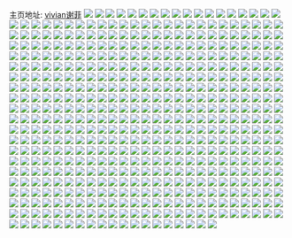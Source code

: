 主页地址: [vivian谢菲](https://weibo.com/u/1768147232) 
![](https://wx4.sinaimg.cn/mw2000/6963c920ly1g4ouaq6gptj21w01w01kx.jpg) 
![](https://wx4.sinaimg.cn/mw2000/6963c920ly1g4ouaril0jj21w01w01kx.jpg) 
![](https://wx4.sinaimg.cn/mw2000/6963c920ly1g4ouast2i8j21w01w01kx.jpg) 
![](https://wx4.sinaimg.cn/mw2000/6963c920ly1g4ljef4lafj20rs0rs0yh.jpg) 
![](https://wx4.sinaimg.cn/mw2000/6963c920ly1g4ljffsl9lj20yi1pcu13.jpg) 
![](https://wx4.sinaimg.cn/mw2000/6963c920ly1g4le8v1sxwj216o16mkip.jpg) 
![](https://wx4.sinaimg.cn/mw2000/6963c920ly1g4k4vefh7rj20u00u0b29.jpg) 
![](https://wx4.sinaimg.cn/mw2000/6963c920ly1g4bx6vwhvyj22io2ionpd.jpg) 
![](https://wx4.sinaimg.cn/mw2000/6963c920ly1g4b0366ot2j21t21t27pb.jpg) 
![](https://wx4.sinaimg.cn/mw2000/6963c920ly1g4b02gsaz9j21w01w0tvx.jpg) 
![](https://wx4.sinaimg.cn/mw2000/6963c920ly1g4b036vmgnj21w01w04ne.jpg) 
![](https://wx4.sinaimg.cn/mw2000/6963c920ly1g4b037li90j21w01w0nnq.jpg) 
![](https://wx4.sinaimg.cn/mw2000/6963c920ly1g4b0391rknj21v51v51en.jpg) 
![](https://wx4.sinaimg.cn/mw2000/6963c920ly1g4b02cha8dj21jj2iou0x.jpg) 
![](https://wx4.sinaimg.cn/mw2000/6963c920ly1g4as70lginj21t01xk7wi.jpg) 
![](https://wx4.sinaimg.cn/mw2000/6963c920ly1g4as726wnxj224u24ue82.jpg) 
![](https://wx4.sinaimg.cn/mw2000/6963c920ly1g4939n8f1oj22c02c0u0x.jpg) 
![](https://wx4.sinaimg.cn/mw2000/6963c920ly1g4939o5v7ej21v91v91gf.jpg) 
![](https://wx4.sinaimg.cn/mw2000/6963c920ly1g4939oqimaj21w01w0nmh.jpg) 
![](https://wx4.sinaimg.cn/mw2000/6963c920ly1g4939t6u36j22io2iou0x.jpg) 
![](https://wx4.sinaimg.cn/mw2000/6963c920ly1g459z6gjpwj20u0140nc6.jpg) 
![](https://wx4.sinaimg.cn/mw2000/6963c920ly1g44yv6mrz0j20rs5clx6q.jpg) 
![](https://wx4.sinaimg.cn/mw2000/6963c920ly1g437rtbpcaj20u00u04l7.jpg) 
![](https://wx4.sinaimg.cn/mw2000/6963c920ly1g426gx0lbkj20u00u07g3.jpg) 
![](https://wx4.sinaimg.cn/mw2000/6963c920ly1g3w151gcp9j22c02c0u0y.jpg) 
![](https://wx4.sinaimg.cn/mw2000/6963c920ly1g3tfqueg55j22io2io1ky.jpg) 
![](https://wx4.sinaimg.cn/mw2000/6963c920ly1g3shgmd17qj21w02io1kz.jpg) 
![](https://wx4.sinaimg.cn/mw2000/6963c920ly1g3shgz8ndjj21qz2inhdu.jpg) 
![](https://wx4.sinaimg.cn/mw2000/6963c920ly1g3shgoa2kkj21w02iokjm.jpg) 
![](https://wx4.sinaimg.cn/mw2000/6963c920ly1g3shgx6lclj21ol1ol7wh.jpg) 
![](https://wx4.sinaimg.cn/mw2000/6963c920ly1g3shh1ma6fj21w02iou0y.jpg) 
![](https://wx4.sinaimg.cn/mw2000/6963c920ly1g3shgs7c0tj21w02ionpe.jpg) 
![](https://wx4.sinaimg.cn/mw2000/6963c920ly1g3shgpsv6nj21w02io7wi.jpg) 
![](https://wx4.sinaimg.cn/mw2000/6963c920ly1g3shgeelfhj21w02io1kz.jpg) 
![](https://wx4.sinaimg.cn/mw2000/6963c920ly1g3shgvqcsxj22io1w0hdu.jpg) 
![](https://wx4.sinaimg.cn/mw2000/6963c920ly1g3rthw24xhj22c02c01kz.jpg) 
![](https://wx4.sinaimg.cn/mw2000/6963c920ly1g3rthyar0yj22c02c0hdv.jpg) 
![](https://wx4.sinaimg.cn/mw2000/6963c920ly1g3rti1uniej22c02c07wj.jpg) 
![](https://wx4.sinaimg.cn/mw2000/6963c920ly1g3rthi53bfj22c02c07wi.jpg) 
![](https://wx4.sinaimg.cn/mw2000/6963c920ly1g3rthjl9sqj22c02c0x6p.jpg) 
![](https://wx4.sinaimg.cn/mw2000/6963c920ly1g3rthl1oayj22c02c0x6p.jpg) 
![](https://wx4.sinaimg.cn/mw2000/6963c920ly1g3rthrg0ynj22c02c01kz.jpg) 
![](https://wx4.sinaimg.cn/mw2000/6963c920ly1g3rthoz5k4j21w01w0kjl.jpg) 
![](https://wx4.sinaimg.cn/mw2000/6963c920ly1g3rthmxlfhj21w02io4qq.jpg) 
![](https://wx4.sinaimg.cn/mw2000/6963c920ly1g3raeo3rj1j22c02c0qv5.jpg) 
![](https://wx4.sinaimg.cn/mw2000/6963c920ly1g3r6lpiphuj22io2iob29.jpg) 
![](https://wx4.sinaimg.cn/mw2000/6963c920gy1g3r6lo676lj22io2iokjl.jpg) 
![](https://wx4.sinaimg.cn/mw2000/6963c920gy1g3nsdl31w4j21w02iob2a.jpg) 
![](https://wx4.sinaimg.cn/mw2000/6963c920gy1g3nsdv8p8rj21w02ioe82.jpg) 
![](https://wx4.sinaimg.cn/mw2000/6963c920ly1g3lek3z8jaj21w02iokjm.jpg) 
![](https://wx4.sinaimg.cn/mw2000/6963c920ly1g3lek22iguj21w02io1ky.jpg) 
![](https://wx4.sinaimg.cn/mw2000/6963c920ly1g3lek54p50j21w02io7wh.jpg) 
![](https://wx4.sinaimg.cn/mw2000/6963c920ly1g3lek5yb9wj21w02io1ky.jpg) 
![](https://wx4.sinaimg.cn/mw2000/6963c920ly1g3lek72xibj21w02iob2a.jpg) 
![](https://wx4.sinaimg.cn/mw2000/6963c920ly1g3lek84htbj21w02iou0x.jpg) 
![](https://wx4.sinaimg.cn/mw2000/6963c920ly1g3laqa28z6j20u00u01ip.jpg) 
![](https://wx4.sinaimg.cn/mw2000/6963c920ly1g3hqmv3l00j20yi1pchaz.jpg) 
![](https://wx4.sinaimg.cn/mw2000/6963c920ly1g3hqmw1ahdj20yi1pcu0x.jpg) 
![](https://wx4.sinaimg.cn/mw2000/6963c920ly1g3hqmx5z8uj20yi1pc4qq.jpg) 
![](https://wx4.sinaimg.cn/mw2000/6963c920ly1g3hcidn0d7j21f02io4qq.jpg) 
![](https://wx4.sinaimg.cn/mw2000/6963c920ly1g3gnyxtanuj20u0140e81.jpg) 
![](https://wx4.sinaimg.cn/mw2000/6963c920ly1g2le729iyxj20u00u0kj6.jpg) 
![](https://wx4.sinaimg.cn/mw2000/6963c920ly1g2h44pgq15j225b2c0npk.jpg) 
![](https://wx4.sinaimg.cn/mw2000/6963c920ly1g1zopq9zpvj20rs0rsh26.jpg) 
![](https://wx4.sinaimg.cn/mw2000/6963c920ly1g1zopodh0bj20hs0m749a.jpg) 
![](https://wx4.sinaimg.cn/mw2000/6963c920ly1g1zopr2jwlj20hs0hsjtd.jpg) 
![](https://wx4.sinaimg.cn/mw2000/6963c920ly1g1t7s0fjq1j22c02c0u12.jpg) 
![](https://wx4.sinaimg.cn/mw2000/6963c920ly1g1rufoyuddj22io2io4qu.jpg) 
![](https://wx4.sinaimg.cn/mw2000/6963c920ly1g1msmfo3w5j20yi0yihdt.jpg) 
![](https://wx4.sinaimg.cn/mw2000/6963c920ly1g1hoond80aj22io2iokjs.jpg) 
![](https://wx4.sinaimg.cn/mw2000/6963c920ly1g193ua6aglj21t02goqvb.jpg) 
![](https://wx4.sinaimg.cn/mw2000/6963c920ly1g193ttuujwj21gj1gju0z.jpg) 
![](https://wx4.sinaimg.cn/mw2000/6963c920gy1g0vowijcuoj21w02ioe8b.jpg) 
![](https://wx4.sinaimg.cn/mw2000/6963c920gy1g0vowp314wj21w02io1l7.jpg) 
![](https://wx4.sinaimg.cn/mw2000/6963c920gy1g0vowvt49pj21w02iou16.jpg) 
![](https://wx4.sinaimg.cn/mw2000/6963c920gy1g0vox2awnrj21w02iou16.jpg) 
![](https://wx4.sinaimg.cn/mw2000/6963c920gy1g0vox90n0yj21w02io7wr.jpg) 
![](https://wx4.sinaimg.cn/mw2000/6963c920gy1g0voxf0szxj21w02io7wq.jpg) 
![](https://wx4.sinaimg.cn/mw2000/6963c920gy1g0vowbwu8pj21w02ioe8c.jpg) 
![](https://wx4.sinaimg.cn/mw2000/6963c920gy1g0voxl2zlqj21w02ionpl.jpg) 
![](https://wx4.sinaimg.cn/mw2000/6963c920gy1g0voxqfq8dj21iv2io7wn.jpg) 
![](https://wx4.sinaimg.cn/mw2000/6963c920ly1g0uk56t837j20rs15o4qp.jpg) 
![](https://wx4.sinaimg.cn/mw2000/6963c920ly1g0uk5fb3haj22c02c0b2f.jpg) 
![](https://wx4.sinaimg.cn/mw2000/6963c920gy1g0pwbp1q9uj22c02c01l6.jpg) 
![](https://wx4.sinaimg.cn/mw2000/6963c920ly1g0mz38vwqej20yi0yie81.jpg) 
![](https://wx4.sinaimg.cn/mw2000/6963c920ly1g0d7o6w1v0j22io1w0e87.jpg) 
![](https://wx4.sinaimg.cn/mw2000/6963c920ly1g0bytwpcolj20yi0yikjl.jpg) 
![](https://wx4.sinaimg.cn/mw2000/6963c920ly1g095khe0bgj22c02c0e88.jpg) 
![](https://wx4.sinaimg.cn/mw2000/6963c920ly1g08mcie4wxj20rs6aoqve.jpg) 
![](https://wx4.sinaimg.cn/mw2000/6963c920gy1g064ex46exj20rs3xpx6u.jpg) 
![](https://wx4.sinaimg.cn/mw2000/6963c920gy1g064eilf18j20ms0msaac.jpg) 
![](https://wx4.sinaimg.cn/mw2000/6963c920gy1g063z1c9pxj20yi0yinpd.jpg) 
![](https://wx4.sinaimg.cn/mw2000/6963c920ly1g012ccssytj20hs0mq7mv.jpg) 
![](https://wx4.sinaimg.cn/mw2000/6963c920ly1g012cd6542j20pi1294qp.jpg) 
![](https://wx4.sinaimg.cn/mw2000/6963c920ly1g00ft76ealj20yi0yikjl.jpg) 
![](https://wx4.sinaimg.cn/mw2000/6963c920ly1g000vkcce1j20ij0ijt9w.jpg) 
![](https://wx4.sinaimg.cn/mw2000/6963c920ly1g000vkn6kdj20ii0ij0tp.jpg) 
![](https://wx4.sinaimg.cn/mw2000/6963c920ly1g000vk19q3j20ij0ijjsi.jpg) 
![](https://wx4.sinaimg.cn/mw2000/6963c920ly1g000vlr4xlj20ij0iiabp.jpg) 
![](https://wx4.sinaimg.cn/mw2000/6963c920ly1g000vl8xt9j20p2140k0v.jpg) 
![](https://wx4.sinaimg.cn/mw2000/6963c920ly1g000vm1da4j20ij0iidhf.jpg) 
![](https://wx4.sinaimg.cn/mw2000/6963c920ly1fzuztmyqtoj22c02c0e89.jpg) 
![](https://wx4.sinaimg.cn/mw2000/6963c920ly1fzuzts7as3j20yi0pzb1q.jpg) 
![](https://wx4.sinaimg.cn/mw2000/6963c920gy1fzu7kialf5j20u00u0tex.jpg) 
![](https://wx4.sinaimg.cn/mw2000/6963c920gy1fzu7kiwbuyj20tz0u043n.jpg) 
![](https://wx4.sinaimg.cn/mw2000/6963c920gy1fzu7kjj26qj20u00u0n5u.jpg) 
![](https://wx4.sinaimg.cn/mw2000/6963c920gy1fzu7khgwhjj20tz0u046h.jpg) 
![](https://wx4.sinaimg.cn/mw2000/6963c920gy1fzu7kkfp90j20k00k07ko.jpg) 
![](https://wx4.sinaimg.cn/mw2000/6963c920gy1fzu7kl5yw1j20tz0u0qb0.jpg) 
![](https://wx4.sinaimg.cn/mw2000/6963c920gy1fzu7klxplmj20u00u0wmw.jpg) 
![](https://wx4.sinaimg.cn/mw2000/6963c920gy1fzu7kmhkdnj20u00u0ai0.jpg) 
![](https://wx4.sinaimg.cn/mw2000/6963c920gy1fzu7kn2brkj20tz0u0do3.jpg) 
![](https://wx4.sinaimg.cn/mw2000/6963c920ly1fzsh19pt21j20u00u0kjl.jpg) 
![](https://wx4.sinaimg.cn/mw2000/6963c920gy1fzr6vaojdmj20rs4q1x6v.jpg) 
![](https://wx4.sinaimg.cn/mw2000/6963c920ly1fzkfcu362wj22io2io7wl.jpg) 
![](https://wx4.sinaimg.cn/mw2000/6963c920ly1fzftgiran3j20yi0yib29.jpg) 
![](https://wx4.sinaimg.cn/mw2000/6963c920ly1fzek6tf439j20go0m8gnv.jpg) 
![](https://wx4.sinaimg.cn/mw2000/6963c920ly1fzek6fdyrej20go0m8dhs.jpg) 
![](https://wx4.sinaimg.cn/mw2000/6963c920ly1fzek6s44utj22c02c0u14.jpg) 
![](https://wx4.sinaimg.cn/mw2000/6963c920ly1fzek6twihij20go0m8jt9.jpg) 
![](https://wx4.sinaimg.cn/mw2000/6963c920ly1fzdizggbhzj21o02you12.jpg) 
![](https://wx4.sinaimg.cn/mw2000/6963c920ly1fzdiyz7mbej22c02c0kb6.jpg) 
![](https://wx4.sinaimg.cn/mw2000/6963c920ly1fzdfqouptej22c02c04qy.jpg) 
![](https://wx4.sinaimg.cn/mw2000/6963c920ly1fzc97lsb2gj20rs5icnpm.jpg) 
![](https://wx4.sinaimg.cn/mw2000/6963c920gy1fz9daukzm1j22c02c0njm.jpg) 
![](https://wx4.sinaimg.cn/mw2000/6963c920gy1fz86dh9gajj20rs4mokjr.jpg) 
![](https://wx4.sinaimg.cn/mw2000/6963c920ly1fz4686v731j21400u077g.jpg) 
![](https://wx4.sinaimg.cn/mw2000/6963c920ly1fz46bu6y3cj22c02c0e89.jpg) 
![](https://wx4.sinaimg.cn/mw2000/6963c920ly1fz0699qtscj20u00u04ah.jpg) 
![](https://wx4.sinaimg.cn/mw2000/6963c920ly1fyxtwxyxroj22c02c0b2g.jpg) 
![](https://wx4.sinaimg.cn/mw2000/6963c920ly1fyxtxaermjj21w02ioqvb.jpg) 
![](https://wx4.sinaimg.cn/mw2000/6963c920ly1fyqrs5ddxyj20yi12u1kx.jpg) 
![](https://wx4.sinaimg.cn/mw2000/6963c920ly1fyqchflxyjj20rs0qogqf.jpg) 
![](https://wx4.sinaimg.cn/mw2000/6963c920ly1fyqchfv7n5j20qu0qmadz.jpg) 
![](https://wx4.sinaimg.cn/mw2000/6963c920ly1fyqchg351jj20rs0qngr8.jpg) 
![](https://wx4.sinaimg.cn/mw2000/6963c920ly1fyqchgeaj3j20hc0n4k1h.jpg) 
![](https://wx4.sinaimg.cn/mw2000/6963c920ly1fyqchgm8rzj20rs0qm0wl.jpg) 
![](https://wx4.sinaimg.cn/mw2000/6963c920ly1fyqchfagcqj20fk0ko113.jpg) 
![](https://wx4.sinaimg.cn/mw2000/6963c920ly1fyqchgtshej20rs0qndjf.jpg) 
![](https://wx4.sinaimg.cn/mw2000/6963c920ly1fyqchh7u1jj20qq0qigrd.jpg) 
![](https://wx4.sinaimg.cn/mw2000/6963c920ly1fyqchhu9jcj20rs0qnaej.jpg) 
![](https://wx4.sinaimg.cn/mw2000/6963c920ly1fyniz1afc7j20rs3w5qv9.jpg) 
![](https://wx4.sinaimg.cn/mw2000/6963c920ly1fyjr2pag1jj21w01w04qu.jpg) 
![](https://wx4.sinaimg.cn/mw2000/6963c920ly1fyjr1i1x0tj22c02c04qx.jpg) 
![](https://wx4.sinaimg.cn/mw2000/6963c920ly1fyi1wf9wrfj20rs5twe88.jpg) 
![](https://wx4.sinaimg.cn/mw2000/6963c920ly1fydc8x75r0j22c02c07wn.jpg) 
![](https://wx4.sinaimg.cn/mw2000/6963c920ly1fydc8k0r5aj22c02c0hdz.jpg) 
![](https://wx4.sinaimg.cn/mw2000/6963c920ly1fydc964kgkj22c02c0u13.jpg) 
![](https://wx4.sinaimg.cn/mw2000/6963c920gy1fy3w6eiurij21w01bx1kz.jpg) 
![](https://wx4.sinaimg.cn/mw2000/6963c920gy1fy3w6j6ffjj21w01cl1kz.jpg) 
![](https://wx4.sinaimg.cn/mw2000/6963c920ly1fy324h7e06j22c02c0qvc.jpg) 
![](https://wx4.sinaimg.cn/mw2000/6963c920ly1fxuzcmdmvuj20zk0qo7h6.jpg) 
![](https://wx4.sinaimg.cn/mw2000/6963c920ly1fxuzcn3n14j20qo0qotii.jpg) 
![](https://wx4.sinaimg.cn/mw2000/6963c920gy1fxscpo0d7zj20rs6dm4qw.jpg) 
![](https://wx4.sinaimg.cn/mw2000/6963c920ly1fxrkb31ycpj21w02ionpj.jpg) 
![](https://wx4.sinaimg.cn/mw2000/6963c920ly1fxrkb7czykj21w02iob2f.jpg) 
![](https://wx4.sinaimg.cn/mw2000/6963c920ly1fxqy1qa16kj20yi0yikjl.jpg) 
![](https://wx4.sinaimg.cn/mw2000/6963c920ly1fxmpf44v8gj20qo0qo12n.jpg) 
![](https://wx4.sinaimg.cn/mw2000/6963c920ly1fxia4fvi54j20yi0siayp.jpg) 
![](https://wx4.sinaimg.cn/mw2000/6963c920gy1fxbuo92thpj20rs27ix6q.jpg) 
![](https://wx4.sinaimg.cn/mw2000/6963c920gy1fxbuovgtvjj20qo74be82.jpg) 
![](https://wx4.sinaimg.cn/mw2000/6963c920gy1fxb0hiwsjaj22c02c0e89.jpg) 
![](https://wx4.sinaimg.cn/mw2000/6963c920gy1fxb0hn7w3kj22c02c0e89.jpg) 
![](https://wx4.sinaimg.cn/mw2000/6963c920gy1fxaovmv9phj20np7psx6q.jpg) 
![](https://wx4.sinaimg.cn/mw2000/6963c920gy1fxaovtwho1j20rs532qvc.jpg) 
![](https://wx4.sinaimg.cn/mw2000/6963c920gy1fxaovvl7vtj20xc18e4qq.jpg) 
![](https://wx4.sinaimg.cn/mw2000/6963c920gy1fx9lykhhnmj20qo0zkao4.jpg) 
![](https://wx4.sinaimg.cn/mw2000/6963c920gy1fx93ubovrjj20xc18e7wi.jpg) 
![](https://wx4.sinaimg.cn/mw2000/6963c920gy1fx93ueh62jj20rs410hdx.jpg) 
![](https://wx4.sinaimg.cn/mw2000/6963c920ly1fx841etnt2j21fz1tfnpg.jpg) 
![](https://wx4.sinaimg.cn/mw2000/6963c920gy1fx7knt8htjj20qo0qojyn.jpg) 
![](https://wx4.sinaimg.cn/mw2000/6963c920ly1fx775q3vapj20ur0ktnoa.jpg) 
![](https://wx4.sinaimg.cn/mw2000/6963c920ly1fx775rq2loj20ku0t4ael.jpg) 
![](https://wx4.sinaimg.cn/mw2000/6963c920ly1fx775somdpj20kg0sfq77.jpg) 
![](https://wx4.sinaimg.cn/mw2000/6963c920ly1fx775lj9osj20ku0u0jwi.jpg) 
![](https://wx4.sinaimg.cn/mw2000/6963c920ly1fx1mnyalmsj22c02c0u15.jpg) 
![](https://wx4.sinaimg.cn/mw2000/6963c920ly1fx0m7i0rs2j22c02c04qw.jpg) 
![](https://wx4.sinaimg.cn/mw2000/6963c920ly1fwymiikmxij20o10r57wh.jpg) 
![](https://wx4.sinaimg.cn/mw2000/6963c920ly1fwymipu5yuj22c02c04qw.jpg) 
![](https://wx4.sinaimg.cn/mw2000/6963c920ly1fwymit614rj22c02c0x6v.jpg) 
![](https://wx4.sinaimg.cn/mw2000/6963c920ly1fwy2gzve5ij20xc18e7wi.jpg) 
![](https://wx4.sinaimg.cn/mw2000/6963c920gy1fwttiny9jzj22c02c0npl.jpg) 
![](https://wx4.sinaimg.cn/mw2000/6963c920ly1fwr70cnf4pj20yi0yie81.jpg) 
![](https://wx4.sinaimg.cn/mw2000/6963c920ly1fwr42tc7phj22c02c0x6w.jpg) 
![](https://wx4.sinaimg.cn/mw2000/6963c920gy1fwp4z7sa5lj22c02c0e88.jpg) 
![](https://wx4.sinaimg.cn/mw2000/6963c920gy1fwp4zmgx6fj22c02c07wo.jpg) 
![](https://wx4.sinaimg.cn/mw2000/6963c920ly1fwo6h0slomj21w02io4qw.jpg) 
![](https://wx4.sinaimg.cn/mw2000/6963c920ly1fwo6gwm7j3j21w02io7wn.jpg) 
![](https://wx4.sinaimg.cn/mw2000/6963c920ly1fwo6h48b8xj21w02iob2f.jpg) 
![](https://wx4.sinaimg.cn/mw2000/6963c920gy1fwnyoeqqnmj22c02c0kjt.jpg) 
![](https://wx4.sinaimg.cn/mw2000/6963c920gy1fwlqt4b0nfj22c02c07wp.jpg) 
![](https://wx4.sinaimg.cn/mw2000/6963c920gy1fwlqstk842j22c02c0kjs.jpg) 
![](https://wx4.sinaimg.cn/mw2000/6963c920gy1fwgpvljok4j22c02c0u14.jpg) 
![](https://wx4.sinaimg.cn/mw2000/6963c920gy1fwgpw0d9znj22c02c0x6u.jpg) 
![](https://wx4.sinaimg.cn/mw2000/6963c920gy1fwfrkp6v8kj22c02c01l4.jpg) 
![](https://wx4.sinaimg.cn/mw2000/6963c920ly1fw9rojfhdkj22c02c04qw.jpg) 
![](https://wx4.sinaimg.cn/mw2000/6963c920ly1fw80oe52s2j21w02iokjr.jpg) 
![](https://wx4.sinaimg.cn/mw2000/6963c920ly1fw80oaj97zj21w02c4npi.jpg) 
![](https://wx4.sinaimg.cn/mw2000/6963c920ly1fw5qo8nlv8j20qo0qoaka.jpg) 
![](https://wx4.sinaimg.cn/mw2000/6963c920ly1fw4lsxdlivj22c03401kx.jpg) 
![](https://wx4.sinaimg.cn/mw2000/6963c920ly1fw4lsvo5hkj22c03401kx.jpg) 
![](https://wx4.sinaimg.cn/mw2000/6963c920ly1fw4lsjysv0j22c0340nod.jpg) 
![](https://wx4.sinaimg.cn/mw2000/6963c920ly1fw4lsrebc8j22c03404pl.jpg) 
![](https://wx4.sinaimg.cn/mw2000/6963c920ly1fw4lstvne6j22c03404qp.jpg) 
![](https://wx4.sinaimg.cn/mw2000/6963c920ly1fw4lxehobkj20rs5icx6x.jpg) 
![](https://wx4.sinaimg.cn/mw2000/6963c920ly1fw4bilpmxnj21w02iox6w.jpg) 
![](https://wx4.sinaimg.cn/mw2000/6963c920ly1fw35jprxw7j21w01w0kjr.jpg) 
![](https://wx4.sinaimg.cn/mw2000/6963c920ly1fvzo5hk2wuj20hs0hs11z.jpg) 
![](https://wx4.sinaimg.cn/mw2000/6963c920ly1fvzo5mhfgjj20wv0w77mm.jpg) 
![](https://wx4.sinaimg.cn/mw2000/6963c920ly1fvznta757vj21w01w0u12.jpg) 
![](https://wx4.sinaimg.cn/mw2000/6963c920ly1fvytdyqau4j21w01w0e87.jpg) 
![](https://wx4.sinaimg.cn/mw2000/6963c920ly1fvyte4gz24j22c02c0kjt.jpg) 
![](https://wx4.sinaimg.cn/mw2000/6963c920ly1fvxnsf5r5jj22c02c0u14.jpg) 
![](https://wx4.sinaimg.cn/mw2000/6963c920ly1fvxnqbo6qhj22c02c0u14.jpg) 
![](https://wx4.sinaimg.cn/mw2000/6963c920ly1fvxnsa6mo6j22c02c0npj.jpg) 
![](https://wx4.sinaimg.cn/mw2000/6963c920ly1fvxlaz8qusj20yi0yihdt.jpg) 
![](https://wx4.sinaimg.cn/mw2000/6963c920ly1fvubukvarwj22c02c07wo.jpg) 
![](https://wx4.sinaimg.cn/mw2000/6963c920gy1fvtr5w1i61j22c02c0e89.jpg) 
![](https://wx4.sinaimg.cn/mw2000/6963c920gy1fvtr68sejij22c02c0u15.jpg) 
![](https://wx4.sinaimg.cn/mw2000/6963c920gy1fvtr6mcpq5j22c02c0u15.jpg) 
![](https://wx4.sinaimg.cn/mw2000/6963c920gy1fvtr70njfcj22c02c0kjs.jpg) 
![](https://wx4.sinaimg.cn/mw2000/6963c920gy1fvtr7k0282j21w02iohe1.jpg) 
![](https://wx4.sinaimg.cn/mw2000/6963c920gy1fvtr7v0cs3j21qt2i9qvc.jpg) 
![](https://wx4.sinaimg.cn/mw2000/6963c920ly1fvsu278x0rj20yi0yiqv5.jpg) 
![](https://wx4.sinaimg.cn/mw2000/6963c920ly1fvstzg3xnnj20yi0yiu0x.jpg) 
![](https://wx4.sinaimg.cn/mw2000/6963c920gy1fvp62390wbj21w02iohdz.jpg) 
![](https://wx4.sinaimg.cn/mw2000/6963c920gy1fvp62b6qmyj22c02c04qw.jpg) 
![](https://wx4.sinaimg.cn/mw2000/6963c920gy1fvp5nmsa6lj20qo0qok18.jpg) 
![](https://wx4.sinaimg.cn/mw2000/6963c920ly1fvlobn1fe5j22c02c0kjs.jpg) 
![](https://wx4.sinaimg.cn/mw2000/6963c920ly1fvkcksy1raj22c02c0x6v.jpg) 
![](https://wx4.sinaimg.cn/mw2000/6963c920ly1fvkcl5nhovj22c02c0qva.jpg) 
![](https://wx4.sinaimg.cn/mw2000/6963c920ly1fvjrzqtvjaj20rs2fk4qq.jpg) 
![](https://wx4.sinaimg.cn/mw2000/6963c920ly1fvjs01x9tbj21o02yoqva.jpg) 
![](https://wx4.sinaimg.cn/mw2000/6963c920ly1fvjrwopcbrj21lf1lfx6r.jpg) 
![](https://wx4.sinaimg.cn/mw2000/6963c920ly1fvjrtph8r5j21w02iohe1.jpg) 
![](https://wx4.sinaimg.cn/mw2000/6963c920ly1fvjrwg1mdej21w02iohe0.jpg) 
![](https://wx4.sinaimg.cn/mw2000/6963c920ly1fvjrujw9mhj20qo0zk4bk.jpg) 
![](https://wx4.sinaimg.cn/mw2000/6963c920ly1fvjrugr152j21w02ioqvd.jpg) 
![](https://wx4.sinaimg.cn/mw2000/6963c920ly1fvjruxl8khj21w02io4qw.jpg) 
![](https://wx4.sinaimg.cn/mw2000/6963c920ly1fvjru0u4hfj21bd28ke86.jpg) 
![](https://wx4.sinaimg.cn/mw2000/6963c920ly1fvjrv6kjctj21f029h4qt.jpg) 
![](https://wx4.sinaimg.cn/mw2000/6963c920ly1fvjrwzkkxbj21o02yoe86.jpg) 
![](https://wx4.sinaimg.cn/mw2000/6963c920ly1fvjp2zlhrcj22c02c0qvc.jpg) 
![](https://wx4.sinaimg.cn/mw2000/6963c920ly1fvjp37ymo3j22c02c0u14.jpg) 
![](https://wx4.sinaimg.cn/mw2000/6963c920ly1fvjp2rgladj22c02c0e89.jpg) 
![](https://wx4.sinaimg.cn/mw2000/6963c920ly1fvjp3gi0qhj22c02c01l4.jpg) 
![](https://wx4.sinaimg.cn/mw2000/6963c920ly1fvjp3q20kpj22c02c07wp.jpg) 
![](https://wx4.sinaimg.cn/mw2000/6963c920ly1fvijpgfncjj22c02c0e88.jpg) 
![](https://wx4.sinaimg.cn/mw2000/6963c920ly1fvig8xackjj22c02c0kjq.jpg) 
![](https://wx4.sinaimg.cn/mw2000/6963c920ly1fvifh1lsbuj22de1w0hdy.jpg) 
![](https://wx4.sinaimg.cn/mw2000/6963c920gy1fvgzjk1y9bj22c02c0qvd.jpg) 
![](https://wx4.sinaimg.cn/mw2000/6963c920ly1fvgzivhbccj22c02c0he0.jpg) 
![](https://wx4.sinaimg.cn/mw2000/6963c920gy1fvgzl4ksssj22c02c0qvc.jpg) 
![](https://wx4.sinaimg.cn/mw2000/6963c920gy1fvgzlm1usuj22c02c0e88.jpg) 
![](https://wx4.sinaimg.cn/mw2000/6963c920gy1fvgzea4kq9j20qo0qogva.jpg) 
![](https://wx4.sinaimg.cn/mw2000/6963c920ly1fvft9873m9j21w02iob2g.jpg) 
![](https://wx4.sinaimg.cn/mw2000/6963c920ly1fvft9tx3fjj21w02iox6w.jpg) 
![](https://wx4.sinaimg.cn/mw2000/6963c920ly1fvftaivvnrj22io1w01l5.jpg) 
![](https://wx4.sinaimg.cn/mw2000/6963c920ly1fvftb0mjkej22io1w0kjs.jpg) 
![](https://wx4.sinaimg.cn/mw2000/6963c920ly1fvf2t96xmfj22c02c0kjt.jpg) 
![](https://wx4.sinaimg.cn/mw2000/6963c920ly1fvf2tapnp7j20qo0qo12o.jpg) 
![](https://wx4.sinaimg.cn/mw2000/6963c920ly1fvf2u54rovj21w02ioqvd.jpg) 
![](https://wx4.sinaimg.cn/mw2000/6963c920ly1fvf2usk37qj22c02c0b2h.jpg) 
![](https://wx4.sinaimg.cn/mw2000/6963c920ly1fvf2uvu9hbj22c02c04qx.jpg) 
![](https://wx4.sinaimg.cn/mw2000/6963c920ly1fvf2uxuvvzj22c02c07wp.jpg) 
![](https://wx4.sinaimg.cn/mw2000/6963c920ly1fvf2v03sgoj22c02c0npk.jpg) 
![](https://wx4.sinaimg.cn/mw2000/6963c920ly1fvf2v1xuhwj22c02c0x6w.jpg) 
![](https://wx4.sinaimg.cn/mw2000/6963c920ly1fvf2t0v6isj22c02c0u14.jpg) 
![](https://wx4.sinaimg.cn/mw2000/6963c920ly1fv86jhvo28j20xc18e7wi.jpg) 
![](https://wx4.sinaimg.cn/mw2000/6963c920ly1fv7tz1vmulj21w02id7wp.jpg) 
![](https://wx4.sinaimg.cn/mw2000/6963c920ly1fv3c6bb4e7j22c02c0npl.jpg) 
![](https://wx4.sinaimg.cn/mw2000/6963c920ly1fv36o3o4apj22c02c0qvd.jpg) 
![](https://wx4.sinaimg.cn/mw2000/6963c920ly1fv2iby0je0j22c02c0he1.jpg) 
![](https://wx4.sinaimg.cn/mw2000/6963c920ly1fv2ic53skoj22c02c0e88.jpg) 
![](https://wx4.sinaimg.cn/mw2000/6963c920ly1fv1xtxhgonj21w02iohe1.jpg) 
![](https://wx4.sinaimg.cn/mw2000/6963c920ly1fv1xta942dj21w02io4qx.jpg) 
![](https://wx4.sinaimg.cn/mw2000/6963c920ly1fv1wdbzvzej22io1w0he1.jpg) 
![](https://wx4.sinaimg.cn/mw2000/6963c920ly1fv0v4ynfjrj20yi0yinpd.jpg) 
![](https://wx4.sinaimg.cn/mw2000/6963c920ly1fuvzbd9q2sj22c02c0kjr.jpg) 
![](https://wx4.sinaimg.cn/mw2000/6963c920ly1fuvgstsfoaj20qo0qojze.jpg) 
![](https://wx4.sinaimg.cn/mw2000/6963c920ly1fuueiwgrjgj22c02c0qvd.jpg) 
![](https://wx4.sinaimg.cn/mw2000/6963c920ly1fuuej9mk7nj22c02c0u14.jpg) 
![](https://wx4.sinaimg.cn/mw2000/6963c920ly1fuuek30hpij22c02c0e88.jpg) 
![](https://wx4.sinaimg.cn/mw2000/6963c920ly1fuuekttz5rj22c02c04qx.jpg) 
![](https://wx4.sinaimg.cn/mw2000/6963c920ly1fuuei5kotrj22c02c0qvd.jpg) 
![](https://wx4.sinaimg.cn/mw2000/6963c920ly1fuuel1xny1j22c02c0x6w.jpg) 
![](https://wx4.sinaimg.cn/mw2000/6963c920ly1fuuejnzrx4j22c02c04qx.jpg) 
![](https://wx4.sinaimg.cn/mw2000/6963c920ly1fuu4mh7c6nj20qo0zkwpk.jpg) 
![](https://wx4.sinaimg.cn/mw2000/6963c920ly1fuu4msl2z8j20qo0zk4ec.jpg) 
![](https://wx4.sinaimg.cn/mw2000/6963c920ly1fuu4mknh47j21w02iox6x.jpg) 
![](https://wx4.sinaimg.cn/mw2000/6963c920ly1fuu4mlsm4aj20qo0zkdu1.jpg) 
![](https://wx4.sinaimg.cn/mw2000/6963c920ly1fuu4mgmqstj20qo0zkduh.jpg) 
![](https://wx4.sinaimg.cn/mw2000/6963c920ly1fuu4mm8j0ej20qo0zkk5p.jpg) 
![](https://wx4.sinaimg.cn/mw2000/6963c920ly1fuu3wdqmwvj21w02ioe89.jpg) 
![](https://wx4.sinaimg.cn/mw2000/6963c920ly1fuu3w9ehlej22c02c0e88.jpg) 
![](https://wx4.sinaimg.cn/mw2000/6963c920ly1fuu3wa8gz1j20qo0qoqdc.jpg) 
![](https://wx4.sinaimg.cn/mw2000/6963c920ly1fuu3wjh4fnj21w02io7wp.jpg) 
![](https://wx4.sinaimg.cn/mw2000/6963c920ly1fuu3wpjd19j20qo0zk16m.jpg) 
![](https://wx4.sinaimg.cn/mw2000/6963c920ly1fuu3wqeo8lj20qo0zk16t.jpg) 
![](https://wx4.sinaimg.cn/mw2000/6963c920ly1fuu3wod8atj21w01w01l3.jpg) 
![](https://wx4.sinaimg.cn/mw2000/6963c920ly1fuu3w5mqvfj21w02ionpk.jpg) 
![](https://wx4.sinaimg.cn/mw2000/6963c920ly1fuu3wusz4wj21tq2ionpk.jpg) 
![](https://wx4.sinaimg.cn/mw2000/6963c920ly1futuviylqsj20yi1a0npe.jpg) 
![](https://wx4.sinaimg.cn/mw2000/6963c920ly1futndrce7aj20rs0rs1kx.jpg) 
![](https://wx4.sinaimg.cn/mw2000/6963c920ly1furcgnzgu0j22c02c0u13.jpg) 
![](https://wx4.sinaimg.cn/mw2000/6963c920ly1fuqumfusdyj22c02c0qvb.jpg) 
![](https://wx4.sinaimg.cn/mw2000/6963c920ly1fupqxljdsyj20rs0rs1kx.jpg) 
![](https://wx4.sinaimg.cn/mw2000/6963c920ly1fuojqxe7phj22c02c0he0.jpg) 
![](https://wx4.sinaimg.cn/mw2000/6963c920ly1fucw98lbdmj22c02c0kjr.jpg) 
![](https://wx4.sinaimg.cn/mw2000/6963c920ly1fucpujbnt6j22c02c07wo.jpg) 
![](https://wx4.sinaimg.cn/mw2000/6963c920ly1fuccwt6iykj20qo0qo7d5.jpg) 
![](https://wx4.sinaimg.cn/mw2000/6963c920ly1fuccwrzyerj22c02c0qvc.jpg) 
![](https://wx4.sinaimg.cn/mw2000/6963c920ly1fuccx0psdvj22c02c0x6v.jpg) 
![](https://wx4.sinaimg.cn/mw2000/6963c920ly1fuccx83fbfj22c02c04qv.jpg) 
![](https://wx4.sinaimg.cn/mw2000/6963c920ly1fuccxhaqi5j22c02c0e88.jpg) 
![](https://wx4.sinaimg.cn/mw2000/6963c920ly1fuccxp5iblj22c02c0hdz.jpg) 
![](https://wx4.sinaimg.cn/mw2000/6963c920ly1fuccxyn8ayj22c02c04qx.jpg) 
![](https://wx4.sinaimg.cn/mw2000/6963c920ly1fubtnjau5nj215o15m7wj.jpg) 
![](https://wx4.sinaimg.cn/mw2000/6963c920ly1fubgvl78tuj215o15mqv6.jpg) 
![](https://wx4.sinaimg.cn/mw2000/6963c920ly1fuammwr9lej20yi0yiqv5.jpg) 
![](https://wx4.sinaimg.cn/mw2000/6963c920ly1fu28ulqiylj21w02io4qw.jpg) 
![](https://wx4.sinaimg.cn/mw2000/6963c920ly1fu27cyk61kj20rs29iqv6.jpg) 
![](https://wx4.sinaimg.cn/mw2000/6963c920ly1ftzyx6ngl4j21w02ionpk.jpg) 
![](https://wx4.sinaimg.cn/mw2000/6963c920ly1ftzuve3cfdj22c02c0x6x.jpg) 
![](https://wx4.sinaimg.cn/mw2000/6963c920ly1ftzosxohbpj22c02c0qvb.jpg) 
![](https://wx4.sinaimg.cn/mw2000/6963c920ly1ftxzqix4z9j22c02c04qx.jpg) 
![](https://wx4.sinaimg.cn/mw2000/6963c920ly1ftxzpw849kj223u23ux6v.jpg) 
![](https://wx4.sinaimg.cn/mw2000/6963c920ly1ftxzqn5giij22c02c0b2h.jpg) 
![](https://wx4.sinaimg.cn/mw2000/6963c920ly1ftxzqqsksrj22c02c0x6x.jpg) 
![](https://wx4.sinaimg.cn/mw2000/6963c920ly1ftxzquz956j22c02c0kjt.jpg) 
![](https://wx4.sinaimg.cn/mw2000/6963c920ly1ftvkce6yjdj20qo0qogux.jpg) 
![](https://wx4.sinaimg.cn/mw2000/6963c920ly1ftvkcdcfchj20qo0qodrx.jpg) 
![](https://wx4.sinaimg.cn/mw2000/6963c920ly1ftvkcespy0j20qo0qo49c.jpg) 
![](https://wx4.sinaimg.cn/mw2000/6963c920ly1ftvkcff5l3j20qo0qok1m.jpg) 
![](https://wx4.sinaimg.cn/mw2000/6963c920ly1ftvkcg0iqlj20qo0qowos.jpg) 
![](https://wx4.sinaimg.cn/mw2000/6963c920ly1ftvkcgjhbjj20qo0qo477.jpg) 
![](https://wx4.sinaimg.cn/mw2000/6963c920ly1ftvi0w406bj20rs1x94qr.jpg) 
![](https://wx4.sinaimg.cn/mw2000/6963c920ly1ftuigiwbitj22c02c0qvc.jpg) 
![](https://wx4.sinaimg.cn/mw2000/6963c920ly1ftuifniza3j20yi0yi4qp.jpg) 
![](https://wx4.sinaimg.cn/mw2000/6963c920ly1ftuigp07vcj22c02c01l4.jpg) 
![](https://wx4.sinaimg.cn/mw2000/6963c920ly1ftuigd9xg9j22c02c0x6v.jpg) 
![](https://wx4.sinaimg.cn/mw2000/6963c920ly1ftuig9e9k7j22c02c04qx.jpg) 
![](https://wx4.sinaimg.cn/mw2000/6963c920ly1ftuig347gjj22c02c07wo.jpg) 
![](https://wx4.sinaimg.cn/mw2000/6963c920ly1ftpxurw6lvj22c02c0x6v.jpg) 
![](https://wx4.sinaimg.cn/mw2000/6963c920ly1ftpejpudmhj22c02c0qva.jpg) 
![](https://wx4.sinaimg.cn/mw2000/6963c920ly1ftpelu0j1dj22c02c07wm.jpg) 
![](https://wx4.sinaimg.cn/mw2000/6963c920ly1ftpepall2jj22c02c04qu.jpg) 
![](https://wx4.sinaimg.cn/mw2000/6963c920ly1ftpelok7tej22c02c0b2f.jpg) 
![](https://wx4.sinaimg.cn/mw2000/6963c920ly1ftpeohg5n9j22c02c07wn.jpg) 
![](https://wx4.sinaimg.cn/mw2000/6963c920ly1ftpeptmrpsj22c02c01l5.jpg) 
![](https://wx4.sinaimg.cn/mw2000/6963c920ly1ftpeiwu9huj22c02c0kjr.jpg) 
![](https://wx4.sinaimg.cn/mw2000/6963c920ly1ftper0xlsrj22c02c04qu.jpg) 
![](https://wx4.sinaimg.cn/mw2000/6963c920ly1ftpeqn37yhj22c02c07wn.jpg) 
![](https://wx4.sinaimg.cn/mw2000/6963c920ly1ftoxrp7cpuj22c02c0kjl.jpg) 
![](https://wx4.sinaimg.cn/mw2000/6963c920ly1ftopar0cmrj22c02c0x6v.jpg) 
![](https://wx4.sinaimg.cn/mw2000/6963c920ly1ftncb6s7o1j215o15otza.jpg) 
![](https://wx4.sinaimg.cn/mw2000/6963c920ly1ftmxkp1n5tj21w02b8x6u.jpg) 
![](https://wx4.sinaimg.cn/mw2000/6963c920ly1ftl4fcjqr9j22c02c07wp.jpg) 
![](https://wx4.sinaimg.cn/mw2000/6963c920ly1ftl4fpmmmcj22c02c0qvc.jpg) 
![](https://wx4.sinaimg.cn/mw2000/6963c920ly1ftl4fr6tajj20qo0qo47a.jpg) 
![](https://wx4.sinaimg.cn/mw2000/6963c920ly1ftl4g1lxvaj22c02c0e87.jpg) 
![](https://wx4.sinaimg.cn/mw2000/6963c920ly1ftl4ge08saj22c02c0e88.jpg) 
![](https://wx4.sinaimg.cn/mw2000/6963c920ly1ftl4gkaax2j22io2iou11.jpg) 
![](https://wx4.sinaimg.cn/mw2000/6963c920ly1ftkncn466ij22c02c0u14.jpg) 
![](https://wx4.sinaimg.cn/mw2000/6963c920ly1ftiwk16rpij22c02c0npk.jpg) 
![](https://wx4.sinaimg.cn/mw2000/6963c920ly1ftio565d2gj20rs26a7wi.jpg) 
![](https://wx4.sinaimg.cn/mw2000/6963c920ly1ftihcjyyuwj20yi0yix6p.jpg) 
![](https://wx4.sinaimg.cn/mw2000/6963c920ly1ftiheu0zqxj20yi0yikjl.jpg) 
![](https://wx4.sinaimg.cn/mw2000/6963c920ly1ftihf8oizrj22io1w0u15.jpg) 
![](https://wx4.sinaimg.cn/mw2000/6963c920ly1ftih55zly8j22io2ioqv9.jpg) 
![](https://wx4.sinaimg.cn/mw2000/6963c920ly1fthbehb8haj20rs2kmqv6.jpg) 
![](https://wx4.sinaimg.cn/mw2000/6963c920ly1ftgo7dvxlcj22c02c0kjt.jpg) 
![](https://wx4.sinaimg.cn/mw2000/6963c920ly1ftgo78fsbpj22c02c01l5.jpg) 
![](https://wx4.sinaimg.cn/mw2000/6963c920ly1ftg5vtmcxzj22c03407wh.jpg) 
![](https://wx4.sinaimg.cn/mw2000/6963c920ly1ftg5vy5mb5j22c03404qp.jpg) 
![](https://wx4.sinaimg.cn/mw2000/6963c920ly1ftg5w2dwf0j22c0340b29.jpg) 
![](https://wx4.sinaimg.cn/mw2000/6963c920ly1ftg5w6aualj22c0340e81.jpg) 
![](https://wx4.sinaimg.cn/mw2000/6963c920ly1ftfhetlplwj22c02c0b2h.jpg) 
![](https://wx4.sinaimg.cn/mw2000/6963c920ly1ftfhep09q1j20qo0qo48a.jpg) 
![](https://wx4.sinaimg.cn/mw2000/6963c920ly1ftfhezbv5qj22c02c0u15.jpg) 
![](https://wx4.sinaimg.cn/mw2000/6963c920ly1ftfhf4adaaj22c02c07wp.jpg) 
![](https://wx4.sinaimg.cn/mw2000/6963c920ly1ftc1b4oh5qj22io2io7wm.jpg) 
![](https://wx4.sinaimg.cn/mw2000/6963c920ly1ftc1aq5e5wj20qo0qok02.jpg) 
![](https://wx4.sinaimg.cn/mw2000/6963c920ly1ftc1b73p4ej20qo0qogub.jpg) 
![](https://wx4.sinaimg.cn/mw2000/6963c920ly1ftc17j77c6j22c02c0x6x.jpg) 
![](https://wx4.sinaimg.cn/mw2000/6963c920ly1ftc165w77bj20qo0qo10x.jpg) 
![](https://wx4.sinaimg.cn/mw2000/6963c920ly1ftc1bkfgxej21sg1sc4qu.jpg) 
![](https://wx4.sinaimg.cn/mw2000/6963c920ly1ftc1bnmbepj20zk0qotk5.jpg) 
![](https://wx4.sinaimg.cn/mw2000/6963c920ly1ftbe5yyafvj20xc18e1ky.jpg) 
![](https://wx4.sinaimg.cn/mw2000/6963c920ly1ft9yrqip8oj22c02c0b2h.jpg) 
![](https://wx4.sinaimg.cn/mw2000/6963c920ly1ft9sz648lnj22c02c0npl.jpg) 
![](https://wx4.sinaimg.cn/mw2000/6963c920ly1ft9nr7mr8aj20qo0qotih.jpg) 
![](https://wx4.sinaimg.cn/mw2000/6963c920ly1ft9nr8q8hqj20qo0qogu5.jpg) 
![](https://wx4.sinaimg.cn/mw2000/6963c920ly1ft9nr8btzrj20qo0qok18.jpg) 
![](https://wx4.sinaimg.cn/mw2000/6963c920ly1ft9nrd0i8oj20qo0qo48r.jpg) 
![](https://wx4.sinaimg.cn/mw2000/6963c920ly1ft9nrc09grj22c02c04qx.jpg) 
![](https://wx4.sinaimg.cn/mw2000/6963c920ly1ft9nrdky2uj20qo0qoqcn.jpg) 
![](https://wx4.sinaimg.cn/mw2000/6963c920ly1ft9nre0npoj20qo0qon5m.jpg) 
![](https://wx4.sinaimg.cn/mw2000/6963c920ly1ft9nr6h9eyj22c02c0npk.jpg) 
![](https://wx4.sinaimg.cn/mw2000/6963c920ly1ft9nrir08yj22c02c0npl.jpg) 
![](https://wx4.sinaimg.cn/mw2000/6963c920ly1ft9kgwt3vfj20qo0qon5l.jpg) 
![](https://wx4.sinaimg.cn/mw2000/6963c920ly1ft8dg231myj22c02c0kjs.jpg) 
![](https://wx4.sinaimg.cn/mw2000/6963c920ly1ft7z0gbr6uj22c02c0x6w.jpg) 
![](https://wx4.sinaimg.cn/mw2000/6963c920ly1ft7z0abn5sj22io1w0hdz.jpg) 
![](https://wx4.sinaimg.cn/mw2000/6963c920ly1ft7z0kjp30j21w01w04qv.jpg) 
![](https://wx4.sinaimg.cn/mw2000/6963c920ly1ft7z0nkn6hj21w02ioe86.jpg) 
![](https://wx4.sinaimg.cn/mw2000/6963c920ly1ft7z0prdauj20rs2ff4qr.jpg) 
![](https://wx4.sinaimg.cn/mw2000/6963c920ly1ft77mie27uj22c02c0hdy.jpg) 
![](https://wx4.sinaimg.cn/mw2000/6963c920ly1ft5qkr68sgj20rs15ob29.jpg) 
![](https://wx4.sinaimg.cn/mw2000/6963c920ly1ft4whs89uej20yi0yihdt.jpg) 
![](https://wx4.sinaimg.cn/mw2000/6963c920ly1ft3rlvauccj22io2ionpk.jpg) 
![](https://wx4.sinaimg.cn/mw2000/6963c920ly1ft3rki1engj22c02c0he1.jpg) 
![](https://wx4.sinaimg.cn/mw2000/6963c920ly1ft3rkm269xj22c02c0npl.jpg) 
![](https://wx4.sinaimg.cn/mw2000/6963c920ly1ft3rkq4gprj22c02c0e88.jpg) 
![](https://wx4.sinaimg.cn/mw2000/6963c920ly1ft3rkue9pnj22c02c0x6x.jpg) 
![](https://wx4.sinaimg.cn/mw2000/6963c920ly1ft3rkz29iyj22c02c0u15.jpg) 
![](https://wx4.sinaimg.cn/mw2000/6963c920ly1ft3rl5r630j22c02c07wn.jpg) 
![](https://wx4.sinaimg.cn/mw2000/6963c920ly1ft1pf2obbkj20rs2d1u10.jpg) 
![](https://wx4.sinaimg.cn/mw2000/6963c920ly1ft1pfls496j22c02c01l5.jpg) 
![](https://wx4.sinaimg.cn/mw2000/6963c920ly1ft1pfs4rw0j20rs1hf1ky.jpg) 
![](https://wx4.sinaimg.cn/mw2000/6963c920ly1fsruomrqmzj20rs15o4qp.jpg) 
![](https://wx4.sinaimg.cn/mw2000/6963c920ly1fsr6vlquksj22c02c04qw.jpg) 
![](https://wx4.sinaimg.cn/mw2000/6963c920ly1fsq2a7wme8j22pj2f9qvb.jpg) 
![](https://wx4.sinaimg.cn/mw2000/6963c920ly1fsptimqi41j20rs1m3x6p.jpg) 
![](https://wx4.sinaimg.cn/mw2000/6963c920ly1fsps0a2b38j20rs15ob29.jpg) 
![](https://wx4.sinaimg.cn/mw2000/6963c920ly1fsohz456f1j229l28ib2h.jpg) 
![](https://wx4.sinaimg.cn/mw2000/6963c920ly1fsofary057j22c02c0u14.jpg) 
![](https://wx4.sinaimg.cn/mw2000/6963c920ly1fsofa3n1t6j20qo0qogwu.jpg) 
![](https://wx4.sinaimg.cn/mw2000/6963c920ly1fsk4ommfdgj20yi0yiqv5.jpg) 
![](https://wx4.sinaimg.cn/mw2000/6963c920ly1fsgdabz7n8j22c02c0u15.jpg) 
![](https://wx4.sinaimg.cn/mw2000/6963c920ly1fsgd9ciukwj20qo0qo10g.jpg) 
![](https://wx4.sinaimg.cn/mw2000/6963c920ly1fsg8bwkzmkj22c02c0e88.jpg) 
![](https://wx4.sinaimg.cn/mw2000/6963c920ly1fsegwip3njj21w02io7wn.jpg) 
![](https://wx4.sinaimg.cn/mw2000/6963c920ly1fsdgv2nvztj20qo0qowq7.jpg) 
![](https://wx4.sinaimg.cn/mw2000/6963c920ly1fsddlkm9y8j22c02c07wo.jpg) 
![](https://wx4.sinaimg.cn/mw2000/6963c920ly1fsd9y2m1q9j21w02io7wp.jpg) 
![](https://wx4.sinaimg.cn/mw2000/6963c920ly1fsd9y5yj54j22c02c0he0.jpg) 
![](https://wx4.sinaimg.cn/mw2000/6963c920ly1fscxqsrvdej22c02c0e88.jpg) 
![](https://wx4.sinaimg.cn/mw2000/6963c920ly1fscro3ipkaj22io2ioe86.jpg) 
![](https://wx4.sinaimg.cn/mw2000/6963c920ly1fs8ro4ty1ij20qo0qon50.jpg) 
![](https://wx4.sinaimg.cn/mw2000/6963c920ly1fs8rp15m96j22c02c0u14.jpg) 
![](https://wx4.sinaimg.cn/mw2000/6963c920ly1fs8rphnfxgj2205201u11.jpg) 
![](https://wx4.sinaimg.cn/mw2000/6963c920ly1fs42088urmj21w02io7wo.jpg) 
![](https://wx4.sinaimg.cn/mw2000/6963c920ly1fs4203ubpvj22c02c0qvc.jpg) 
![](https://wx4.sinaimg.cn/mw2000/6963c920ly1fs420bywdzj22c02c0b2f.jpg) 
![](https://wx4.sinaimg.cn/mw2000/6963c920ly1fs420ffq20j22c02c01l4.jpg) 
![](https://wx4.sinaimg.cn/mw2000/6963c920ly1fs14mnbazfj20rs15o7wh.jpg) 
![](https://wx4.sinaimg.cn/mw2000/6963c920ly1fs04hoyz7pj22c02c0he1.jpg) 
![](https://wx4.sinaimg.cn/mw2000/6963c920ly1frxsd3f2iej22c02c0e87.jpg) 
![](https://wx4.sinaimg.cn/mw2000/6963c920ly1frxsfhg6rdj22c02c0e87.jpg) 
![](https://wx4.sinaimg.cn/mw2000/6963c920ly1frxscnrrxhj22c02c0x6w.jpg) 
![](https://wx4.sinaimg.cn/mw2000/6963c920ly1frx7j78rvyj20rs0rs4c3.jpg) 
![](https://wx4.sinaimg.cn/mw2000/6963c920ly1frx080mnasj22c02c0e81.jpg) 
![](https://wx4.sinaimg.cn/mw2000/6963c920ly1frwp6m5e7yj20rs0rs4pk.jpg) 
![](https://wx4.sinaimg.cn/mw2000/6963c920ly1frva3wtjulj22io1w0e88.jpg) 
![](https://wx4.sinaimg.cn/mw2000/6963c920ly1fruuxfxcazj20qo0qo7f7.jpg) 
![](https://wx4.sinaimg.cn/mw2000/6963c920ly1fruuxgnkrdj20qo0qok1v.jpg) 
![](https://wx4.sinaimg.cn/mw2000/6963c920ly1frs8vlfmj5j21w02ioqvc.jpg) 
![](https://wx4.sinaimg.cn/mw2000/6963c920ly1frqwrr3j18j22c02c07wp.jpg) 
![](https://wx4.sinaimg.cn/mw2000/6963c920ly1frqwbreohtj22c02c0b29.jpg) 
![](https://wx4.sinaimg.cn/mw2000/6963c920ly1frqwbvtih1j22c03404qp.jpg) 
![](https://wx4.sinaimg.cn/mw2000/6963c920ly1frqwbo27aej22c0340e81.jpg) 
![](https://wx4.sinaimg.cn/mw2000/6963c920ly1frntk5mg4hj20qo0qo7dt.jpg) 
![](https://wx4.sinaimg.cn/mw2000/6963c920ly1frntk6arbnj20qo0qogv8.jpg) 
![](https://wx4.sinaimg.cn/mw2000/6963c920ly1frntk4remvj20qo0qogts.jpg) 
![](https://wx4.sinaimg.cn/mw2000/6963c920ly1frlk1j0vuqj22io1w0x6v.jpg) 
![](https://wx4.sinaimg.cn/mw2000/6963c920ly1frj5qlci0aj22c02c0u13.jpg) 
![](https://wx4.sinaimg.cn/mw2000/6963c920ly1frj5qoy2xyj22c02c0u13.jpg) 
![](https://wx4.sinaimg.cn/mw2000/6963c920ly1frj5qspb3cj22c02c0u13.jpg) 
![](https://wx4.sinaimg.cn/mw2000/6963c920ly1frj5qy0t39j22c02c0kjr.jpg) 
![](https://wx4.sinaimg.cn/mw2000/6963c920ly1frj5r284zij22c02c0qvb.jpg) 
![](https://wx4.sinaimg.cn/mw2000/6963c920ly1frj5qggsnqj22c02c0kjr.jpg) 
![](https://wx4.sinaimg.cn/mw2000/6963c920ly1frhonygrp8j22io1w0x6v.jpg) 
![](https://wx4.sinaimg.cn/mw2000/6963c920ly1frhoobpub5j22io1w0qvb.jpg) 
![](https://wx4.sinaimg.cn/mw2000/6963c920ly1frhoonck29j22io1w0hdz.jpg) 
![](https://wx4.sinaimg.cn/mw2000/6963c920ly1frhop1smbej22io1w0qvb.jpg) 
![](https://wx4.sinaimg.cn/mw2000/6963c920ly1frhk1cylpqj22c02c0he0.jpg) 
![](https://wx4.sinaimg.cn/mw2000/6963c920ly1frhk2cl2i2j22c02c0npk.jpg) 
![](https://wx4.sinaimg.cn/mw2000/6963c920ly1frhk19gqxpj22c02c01l4.jpg) 
![](https://wx4.sinaimg.cn/mw2000/6963c920ly1frggkbze02j22c02c0e87.jpg) 
![](https://wx4.sinaimg.cn/mw2000/6963c920ly1frflkrmoiij22io1w0b2f.jpg) 
![](https://wx4.sinaimg.cn/mw2000/6963c920ly1fr5cdvo1bcj21zx2c04qw.jpg) 
![](https://wx4.sinaimg.cn/mw2000/6963c920ly1fr50avkk7oj22c02c0e89.jpg) 
![](https://wx4.sinaimg.cn/mw2000/6963c920ly1fr2scftbf5j22c02c0kjt.jpg) 
![](https://wx4.sinaimg.cn/mw2000/6963c920ly1fr0sacjhxqj20qo0qo7e1.jpg) 
![](https://wx4.sinaimg.cn/mw2000/6963c920ly1fr0bgu0v5rj22c02c0b2g.jpg) 
![](https://wx4.sinaimg.cn/mw2000/6963c920ly1fr0becm7rej20qo0qo47w.jpg) 
![](https://wx4.sinaimg.cn/mw2000/6963c920ly1fqxy73rw73j20u00u0e81.jpg) 
![](https://wx4.sinaimg.cn/mw2000/6963c920ly1fqx6a3y6yaj20qo0qoti7.jpg) 
![](https://wx4.sinaimg.cn/mw2000/6963c920ly1fqx6a2993pj22c02c0he0.jpg) 
![](https://wx4.sinaimg.cn/mw2000/6963c920ly1fqx6a551m5j20qo0qon7v.jpg) 
![](https://wx4.sinaimg.cn/mw2000/6963c920ly1fqulck381bj20qo0zkgzz.jpg) 
![](https://wx4.sinaimg.cn/mw2000/6963c920ly1fqugfez817j22c02c07wp.jpg) 
![](https://wx4.sinaimg.cn/mw2000/6963c920ly1fqtvaorfhuj22c02c04qx.jpg) 
![](https://wx4.sinaimg.cn/mw2000/6963c920ly1fqtvaq87dpj20qo0qoqc7.jpg) 
![](https://wx4.sinaimg.cn/mw2000/6963c920ly1fqtva2sp62j22c02c0npl.jpg) 
![](https://wx4.sinaimg.cn/mw2000/6963c920ly1fqt9yk4bi1j20xc18eqv6.jpg) 
![](https://wx4.sinaimg.cn/mw2000/6963c920ly1fqpq1ahgdfj22c02c01l3.jpg) 
![](https://wx4.sinaimg.cn/mw2000/6963c920ly1fqjdv3xah2j20yi0yinpd.jpg) 
![](https://wx4.sinaimg.cn/mw2000/6963c920ly1fqhu36753wj20rs0rs7wh.jpg) 
![](https://wx4.sinaimg.cn/mw2000/6963c920ly1fqhu37ysxcj20rs0rse6l.jpg) 
![](https://wx4.sinaimg.cn/mw2000/6963c920ly1fqhu33fllpj215o0rshdt.jpg) 
![](https://wx4.sinaimg.cn/mw2000/6963c920ly1fqhu3a2wfij215o0rs7wh.jpg) 
![](https://wx4.sinaimg.cn/mw2000/6963c920ly1fqhu3c1goej20rs0rsayd.jpg) 
![](https://wx4.sinaimg.cn/mw2000/6963c920ly1fqhu3e2ckpj20rs0rs1kx.jpg) 
![](https://wx4.sinaimg.cn/mw2000/6963c920ly1fqhu3f6ad6j20rs0fmwqv.jpg) 
![](https://wx4.sinaimg.cn/mw2000/6963c920ly1fqhu3ir41aj215o15mkjm.jpg) 
![](https://wx4.sinaimg.cn/mw2000/6963c920ly1fqhu3m0d8cj20rs15ohdt.jpg) 
![](https://wx4.sinaimg.cn/mw2000/6963c920ly1fqhmz6d3d2j20yi0yikjl.jpg) 
![](https://wx4.sinaimg.cn/mw2000/6963c920ly1fqdnmyooipj22c02c0qvd.jpg) 
![](https://wx4.sinaimg.cn/mw2000/6963c920ly1fqddsk9vsnj22c02c0u14.jpg) 
![](https://wx4.sinaimg.cn/mw2000/6963c920ly1fqd6mrvuioj20yi0pub29.jpg) 
